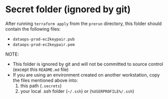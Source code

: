 # Secret folder (ignored by git)

After running `terraform apply` from the `prerun` directory, this folder should contain the following files:

- `dataops-prod-ec2keypair.pub`
- `dataops-prod-ec2keypair.pem`

NOTE:

- This folder is ignored by git and will not be committed to source control (except this `README.md` file)
- If you are using an environment created on another workstation, copy the files mentioned above into:
  1. this path (`.secrets`)
  2. your local .ssh folder (`~/.ssh`) or (`%USERPROFILE%/.ssh`)

